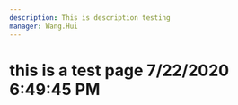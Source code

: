 ```yaml
---
description: This is description testing
manager: Wang.Hui
---
```

# this is a test page 7/22/2020 6:49:45 PM